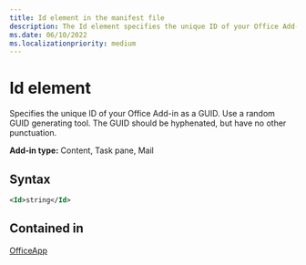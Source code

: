 ```yaml
---
title: Id element in the manifest file
description: The Id element specifies the unique ID of your Office Add-in as a GUID.
ms.date: 06/10/2022
ms.localizationpriority: medium
---
```


# Id element

Specifies the unique ID of your Office Add-in as a GUID. Use a random GUID generating tool. The GUID should be hyphenated, but have no other punctuation.

**Add-in type:** Content, Task pane, Mail

## Syntax

```XML
<Id>string</Id>
```

## Contained in

[OfficeApp](officeapp.md)

